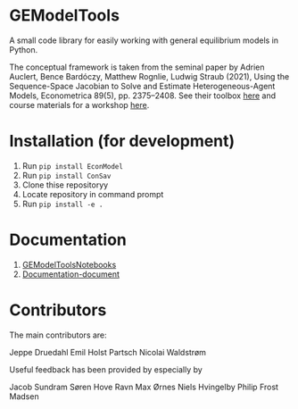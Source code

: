 # GEModelTools

A small code library for easily working with general equilibrium models in Python.

The conceptual framework is taken from the seminal paper by Adrien Auclert, Bence Bardóczy, Matthew Rognlie, Ludwig Straub (2021), Using the Sequence-Space Jacobian to Solve and Estimate Heterogeneous-Agent Models, Econometrica 89(5), pp. 2375–2408. See their toolbox [here](https://github.com/shade-econ/sequence-jacobian) and course materials for a workshop [here](https://github.com/shade-econ/nber-workshop-2022).

# Installation (for development)

1. Run `pip install EconModel`
2. Run `pip install ConSav`
3. Clone thise repositoryy
4. Locate repository in command prompt
5. Run `pip install -e .`

# Documentation

1. [GEModelToolsNotebooks](https://github.com/NumEconCopenhagen/GEModelToolsNotebooks)
2. [Documentation-document](https://github.com/NumEconCopenhagen/GEModelToolsNotebooks/blob/master/GEModelTools.pdf)

# Contributors

The main contributors are:

Jeppe Druedahl
Emil Holst Partsch
Nicolai Waldstrøm

Useful feedback has been provided by especially by

Jacob Sundram
Søren Hove Ravn
Max Ørnes
Niels Hvingelby
Philip Frost Madsen